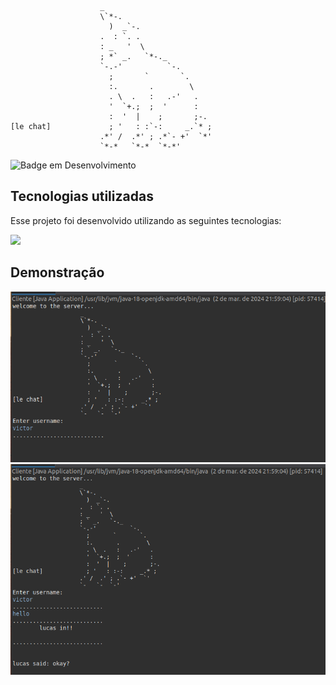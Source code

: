                         _                       
                        \`*-.                   
                          )  _`-.                
                        .  : `. .               
                        : _   '  \              
                        ; *` _.   `*-._         
                        `-.-'          `-.      
                          ;       `       `.    
                          :.       .        \   
                          . \  .   :   .-'   .  
                          '  `+.;  ;  '      :  
                          :  '  |    ;       ;-.
    [le chat]             ; '   : :`-:     _.`* ;
                        .*' /  .*' ; .*`- +'  `*'
                        `*-*   `*-*  `*-*'       
 

 ![Badge em Desenvolvimento](http://img.shields.io/static/v1?label=STATUS&message=DESENVOLVIMENTO&color=GREEN&style=for-the-badge)
 
## Tecnologias utilizadas
Esse projeto foi desenvolvido utilizando as seguintes tecnologias:

![](https://skillicons.dev/icons?i=java)

## Demonstração

![](https://github.com/vlopess/LeChat-in-Java/blob/master/images/img1.png)
![](https://github.com/vlopess/LeChat-in-Java/blob/master/images/img2.png)
